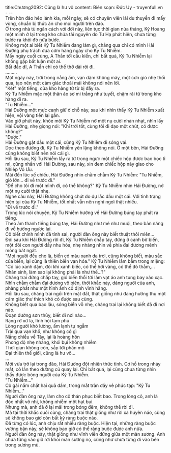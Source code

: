 title:Chương2092: Cũng là hư vô
content:
Biên soạn: Đức Uy - truyenfull.vn<br>- --<br>Trên hòn đảo hẻo lánh kia, mỗi ngày, sẽ có chuyên viên lái du thuyền đi mấy vòng, chuẩn bị thức ăn cho mọi người trên đảo.<br>Ở trong nhà tù ngăn cách với đời này, liên tục thời gian nửa tháng, Kỷ Hoàng một mình ở lại trong kho chứa tài nguyên do Tư Hạ phát hiện, chưa từng bước ra khỏi đó nửa bước.<br>Không một ai biết Kỷ Tu Nhiễm đang làm gì, chẳng qua chỉ có mình Hải Đường phụ trách đưa cơm hàng ngày cho Kỷ Tu Nhiễm.<br>Mấy ngày cuối cùng, A Thần tới cầu kiến, chỉ bất quá, Kỷ Tu Nhiễm lại không gặp bất luận một ai.<br>Bất đắc dĩ, A Thần chỉ có thể thở dài rời đi.<br>.........<br>Một ngày này, trời trong nắng ấm, vạn dặm không mây, một cơn gió nhẹ thổi qua, tạo nên một cảm giác thoải mái không nói nên lời.<br>"Két" một tiếng, cửa kho hàng từ từ bị đẩy ra.<br>Kỷ Tu Nhiễm mặc một thân áo sơ mi trắng như tuyết, chậm rãi từ trong kho hàng đi ra.<br>"Tu Nhiễm..."<br>Hải Đường một mực canh giữ ở chỗ này, sau khi nhìn thấy Kỷ Tu Nhiễm xuất hiện, vội vàng tiến lại gần.<br>Vào giờ phút này, khóe môi Kỷ Tu Nhiễm nở một nụ cười nhàn nhạt, nhìn lấy Hải Đường, nhẹ giọng nói: "Khí trời tốt, cùng tôi đi dạo một chút, có được không?"<br>"Được."<br>Hải Đường gật đầu một cái, cùng Kỷ Tu Nhiễm đi sóng vai.<br>Dọc theo đường đi, Kỷ Tu Nhiễm yên lặng không nói. Ở một bên, Hải Đường cũng không biết nên nói cái gì.<br>Hồi lâu sau, Kỷ Tu Nhiễm lấy ra từ trong ngực một chiếc hộp được bao bọc tỉ mỉ, cũng nhắn với Hải Đường, sau này, xin đem chiếc hộp này giao cho Nhiếp Vô Ưu.<br>Mãi đến lúc xế chiều, Hải Đường nhìn chằm chằm Kỷ Tu Nhiễm: "Tu Nhiễm, gió lớn... đi về trước đi."<br>"Để cho tôi đi một mình đi, có thể không?" Kỷ Tu Nhiễm nhìn Hải Đường, nở một nụ cười thật nhẹ.<br>Nghe câu này, Hải Đường không chút do dự lắc đầu một cái. Với tình trạng hiện tại của Kỷ Tu Nhiễm, tốt nhất vẫn nên nghỉ ngơi thật nhiều.<br>"Đi về trước đi."<br>Trong lúc nói chuyện, Kỷ Tu Nhiễm hướng về Hải Đường búng tay phát ra tiếng.<br>Theo âm thanh tiếng búng tay, Hải Đường như mê như muội, theo bản năng đi về hướng ngược lại.<br>Cô biết chính mình đã tính sai, người đàn ông này biết thuật thôi miên...<br>Đợi sau khi Hải Đường rời đi, Kỷ Tu Nhiễm chắp tay, đứng ở cạnh bờ biển, một đôi con ngươi đầy nhu hòa, nhẹ nhàng nhìn về phía đại dương mênh mông bát ngát.<br>"Mọi người đều cho là, biển có màu xanh da trời, cũng không biết, màu sắc của biển, lại cũng là thiên biến vạn hóa." Kỷ Tu Nhiễm lẩm bẩm trong miệng: "Có lúc xanh đậm, đôi khi xanh biếc, có thể hơi vàng, có thể đỏ thẫm,... Nhân sinh, làm sao lại không phải là như thế...?"<br>Chàng trai đứng chắp tay, gió biển thổi tới làm vạt áo anh tung bay xào xạc. Nhìn chằm chằm đại dương vô biên, thời khắc này, dáng người của anh, phảng phất như một hình ảnh cố định vĩnh hằng.<br>Hồi lâu sau, chàng trai ngồi trên mặt đất, thật giống như đang hưởng thụ một cảm giác thư thích khó có được sau cùng.<br>Không biết qua bao lâu, sóng biển vỗ nhẹ, chàng trai lại không biết đã đi nơi nào.<br>Đoạn đường sơn thủy, biết đi nơi nào...<br>Rạng rỡ xứ lạ, lĩnh hội tam phú<br>Lòng người khó lường, ấm lạnh tự ngẫm<br>Trải qua vạn khổ, như không có gì<br>Nắng chiều về Tây, lại là hoàng hôn<br>Phong độ nhẹ nhàng, khói bụi không nhiễm<br>Thời gian không còn, sắp tới phần mộ<br>Đại thiên thế giới, cũng là hư vô...<br>...<br>Mới vừa trở lại trong đảo, Hải Đường đột nhiên thức tỉnh. Cơ hồ trong nháy mắt, cô lần theo đường cũ quay lại. Chỉ bất quá, lại cũng chưa từng nhìn thấy được bóng người của Kỷ Tu Nhiễm.<br>"Tu Nhiễm..."<br>Cô gái nắm chặt hai quả đấm, trong mắt tràn đầy vẻ phức tạp: "Kỷ Tu Nhiễm..."<br>Người đàn ông này, làm cho cô thán phục biết bao. Trong lòng cô, anh là độc nhất vô nhị, không nhiễm một hạt bụi.<br>Nhưng mà, anh đã ở lại mãi trong bóng đêm, không thể rời đi.<br>Mà tại thời khắc cuối cùng, chàng trai thật giống như rời xa huyên náo, cũng sẽ không bao giờ còn bất kỳ ràng buộc nào.<br>Đã từng có lúc, anh chịu rất nhiều ràng buộc. Hiện tại, những ràng buộc vướng bận này, sẽ không bao giờ có thể ràng buộc được anh nữa.<br>Người đàn ông này, thật giống như vĩnh viễn đứng giữa một màn sương. Anh chưa từng vào giờ rời khỏi màn sương nọ, cũng như chưa từng đi vào bên trong sương mù.